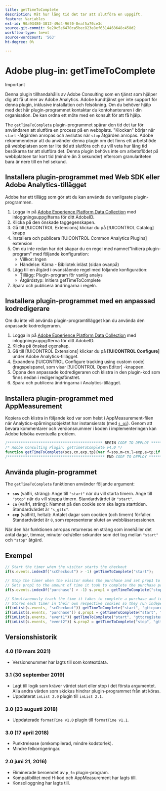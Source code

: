 ```yaml
---
title: getTimeToComplete
description: Mät hur lång tid det tar att slutföra en uppgift.
feature: Variables
exl-id: 90a93480-3812-49d4-96f0-8eaf5a70ce3c
source-git-commit: 9e20c5e6470ca5bec823e8ef6314468648c458d2
workflow-type: tm+mt
source-wordcount: '563'
ht-degree: 0%

---
```


# Adobe plug-in: getTimeToComplete

>[!IMPORTANT]
>
>Denna plugin tillhandahålls av Adobe Consulting som en tjänst som hjälper dig att få ut mer av Adobe Analytics. Adobe kundtjänst ger inte support för denna plugin, inklusive installation och felsökning. Om du behöver hjälp med det här plugin-programmet kontaktar du kontohanteraren i din organisation. De kan ordna ett möte med en konsult för att få hjälp.

The `getTimeToComplete` plugin-programmet spårar den tid det tar för användaren att slutföra en process på en webbplats. &quot;Klockan&quot; börjar när `start` -åtgärden anropas och avslutas när `stop` åtgärden anropas. Adobe rekommenderar att du använder denna plugin om det finns ett arbetsflöde på webbplatsen som tar lite tid att slutföra och du vill veta hur lång tid besökarna tar att slutföra det. Denna plugin behövs inte om arbetsflödet på webbplatsen tar kort tid (mindre än 3 sekunder) eftersom granulariteten bara är nere till en hel sekund.

## Installera plugin-programmet med Web SDK eller Adobe Analytics-tillägget

Adobe har ett tillägg som gör att du kan använda de vanligaste plugin-programmen.

1. Logga in på [Adobe Experience Platform Data Collection](https://experience.adobe.com/data-collection) med inloggningsuppgifterna för ditt AdobeID.
1. Klicka på den önskade taggegenskapen.
1. Gå till [!UICONTROL Extensions] klickar du på [!UICONTROL Catalog] knapp
1. Installera och publicera [!UICONTROL Common Analytics Plugins] extension
1. Om du inte redan har det skapar du en regel med namnet&quot;Initiera plugin-program&quot; med följande konfiguration:
   * Villkor: Ingen
   * Händelse: Kärna - Bibliotek inläst (sidan ovanpå)
1. Lägg till en åtgärd i ovanstående regel med följande konfiguration:
   * Tillägg: Plugin-program för vanlig analys
   * Åtgärdstyp: Initiera getTimeToComplete
1. Spara och publicera ändringarna i regeln.

## Installera plugin-programmet med en anpassad kodredigerare

Om du inte vill använda plugin-programtillägget kan du använda den anpassade kodredigeraren.

1. Logga in på [Adobe Experience Platform Data Collection](https://experience.adobe.com/data-collection) med inloggningsuppgifterna för ditt AdobeID.
1. Klicka på önskad egenskap.
1. Gå till [!UICONTROL Extensions] klickar du på **[!UICONTROL Configure]** under Adobe Analytics-tillägget.
1. Expandera [!UICONTROL Configure tracking using custom code] dragspelspanel, som visar [!UICONTROL Open Editor] -knappen.
1. Öppna den anpassade kodredigeraren och klistra in den plugin-kod som finns nedan i redigeringsfönstret.
1. Spara och publicera ändringarna i Analytics-tillägget.

## Installera plugin-programmet med AppMeasurement

Kopiera och klistra in följande kod var som helst i AppMeasurement-filen när Analytics-spårningsobjektet har instansierats (med [`s_gi`](../functions/s-gi.md)). Genom att bevara kommentarer och versionsnummer i koden i implementeringen kan Adobe felsöka eventuella problem.

```js
/******************************************* BEGIN CODE TO DEPLOY *******************************************/
/* Adobe Consulting Plugin: getTimeToComplete v4.0 */
function getTimeToComplete(sos,cn,exp,tp){var f=sos,m=cn,l=exp,e=tp;if("-v"===f)return{plugin:"getTimeToComplete",version:"4.0"};var k=function(){if("undefined"!==typeof window.s_c_il)for(var c=0,b;c<window.s_c_il.length;c++)if(b=window.s_c_il[c],b._c&&"s_c"===b._c)return b}();"undefined"!==typeof k&&(k.contextData.getTimeToComplete="4.0");window.formatTime=window.formatTime||function(c,b,d){function e(b,d,c,e){if("string"!==typeof d)return!1;if("string"===typeof b)b=b.split(c||",");else if("object"!==typeof b)return!1;c=0;for(a=b.length;c<a;c++)if(1==e&&d===b[c]||d.toLowerCase()===b[c].toLowerCase())return!0;return!1}if(!("undefined"===typeof c||isNaN(c)||0>Number(c))){var h="";"string"===typeof b&&"d"===b||("string"!==typeof b||!e("h,m,s",b))&&86400<=c?(b=86400,h="days",d=isNaN(d)?1:b/(d*b)):"string"===typeof b&&"h"===b||("string"!==typeof b||!e("m,s",b))&&3600<=c?(b=3600,h="hours",d=isNaN(d)?4:b/(d*b)):"string"===typeof b&&"m"===b||("string"!==typeof b||!e("s",b))&&60<=c?(b=60,h="minutes",d=isNaN(d)?2:b/(d*b)):(b=1,h="seconds",d=isNaN(d)?.2:b/d);h=Math.round(c*d/b)/d+" "+h;0===h.indexOf("1 ")&&(h=h.substring(0,h.length-1));return h}};window.cookieWrite=window.cookieWrite||function(c,b,d){if("string"===typeof c){var e=window.location.hostname,h=window.location.hostname.split(".").length-1;if(e&&!/^[0-9.]+$/.test(e)){h=2<h?h:2;var f=e.lastIndexOf(".");if(0<=f){for(;0<=f&&1<h;)f=e.lastIndexOf(".",f-1),h--;f=0<f?e.substring(f):e}}g=f;b="undefined"!==typeof b?""+b:"";if(d||""===b)if(""===b&&(d=-60),"number"===typeof d){var k=new Date;k.setTime(k.getTime()+6E4*d)}else k=d;return c&&(document.cookie=encodeURIComponent(c)+"="+encodeURIComponent(b)+"; path=/;"+(d?" expires="+k.toUTCString()+";":"")+(g?" domain="+g+";":""),"undefined"!==typeof cookieRead)?cookieRead(c)===b:!1}};window.cookieRead=window.cookieRead||function(c){if("string"===typeof c)c=encodeURIComponent(c);else return"";var b=" "+document.cookie,d=b.indexOf(" "+c+"="),e=0>d?d:b.indexOf(";",d);return(c=0>d?"":decodeURIComponent(b.substring(d+2+c.length,0>e?b.length:e)))?c:""};f=f?f.toLowerCase():"start";if("stop"===f||"start"===f){m=m?m:"s_gttc";e?e="d"===e?864E5:"h"===e?36E5:"s"===e?1E3:6E4:(l=30,e=6E4);l=isNaN(l)?30:l;l*=e;k=cookieRead(m);e=new Date;if("stop"===f&&k)return l=Math.round((e.getTime()-k)/1E3),cookieWrite(m,"",0),formatTime(l);"start"!==f||k?k&&Number(k)<e.getTime()+18E5&&cookieWrite(m,k,30):(f=String(e.getTime()),e.setTime(e.getTime()+l),cookieWrite(m,f,e))}};
/******************************************** END CODE TO DEPLOY ********************************************/
```

## Använda plugin-programmet

The `getTimeToComplete` funktionen använder följande argument:

* **`sos`** (valfri, sträng): Ange till `"start"` när du vill starta timern. Ange till `"stop"` när du vill stoppa timern. Standardvärdet är `"start"`.
* **`cn`** (valfri, sträng): Namnet på den cookie som ska lagra starttiden. Standardvärdet är `"s_gttc"`.
* **`exp`** (valfritt, heltal): Antalet dagar som cookien (och timern) förfaller. Standardvärdet är `0`, som representerar slutet av webbläsarsessionen.

När den här funktionen anropas returneras en sträng som innehåller det antal dagar, timmar, minuter och/eller sekunder som det tog mellan `"start"` och `"stop"` åtgärd.

## Exempel

```js
// Start the timer when the visitor starts the checkout
if(s.events.indexOf("scCheckout") > -1) getTimeToComplete("start");

// Stop the timer when the visitor makes the purchase and set prop1 to the time difference between stop and start
// Sets prop1 to the amount of time it took to complete the purchase process
if(s.events.indexOf("purchase") > -1) s.prop1 = getTimeToComplete("stop");

// Simultaneously track the time it takes to complete a purchase and to fill out a registration form
// Stores each timer in their own respective cookies so they run independently
if(inList(s.events, "scCheckout")) getTimeToComplete("start", "gttcpurchase");
if(inList(s.events, "purchase")) s.prop1 = getTimeToComplete("start", "gttcpurchase");
if(inList(s.events, "event1")) getTimeToComplete("start", "gttcregister", 7);
if(inList(s.events, "event2")) s.prop2 = getTimeToComplete("stop", "gttcregister", 7);
```

## Versionshistorik

### 4.0 (19 mars 2021)

* Versionsnummer har lagts till som kontextdata.

### 3.1 (30 september 2019)

* Lagt till logik som kräver värdet start eller stop i det första argumentet.  Alla andra värden som skickas hindrar plugin-programmet från att köras.
* Uppdaterat `inList 2.0` plugin till `inList 2.1`.

### 3.0 (23 augusti 2018)

* Uppdaterade `formatTime v1.0` plugin till `formatTime v1.1`.

### 3.0 (17 april 2018)

* Punktrelease (omkompilerad, mindre kodstorlek).
* Mindre felkorrigeringar.

### 2.0 juni 21, 2016)

* Eliminerade beroendet av `p_fo` plugin-program.
* Kompatibilitet med H-kod och AppMeasurement har lagts till.
* Konsolloggning har lagts till.
